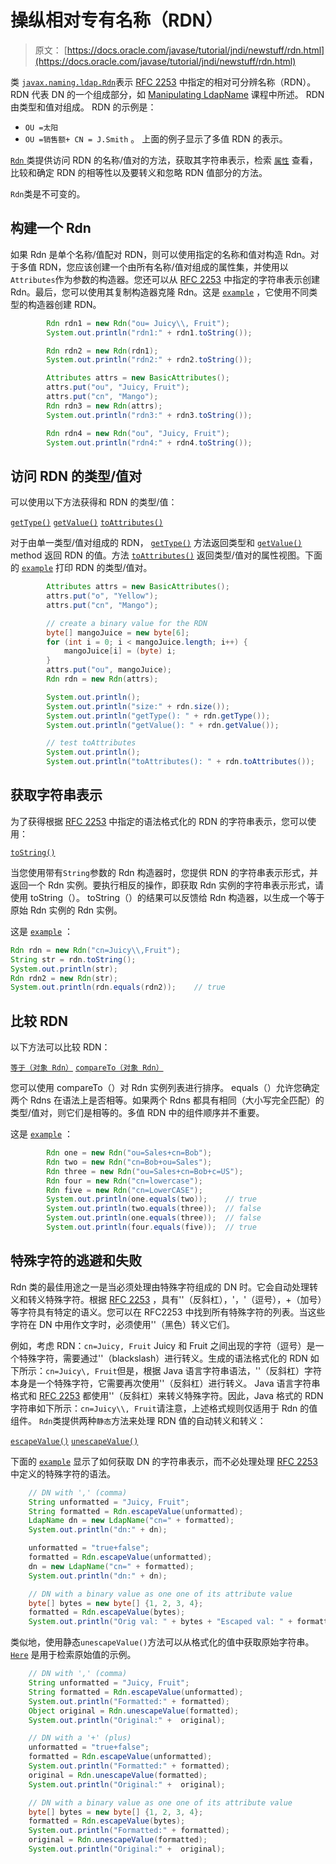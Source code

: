 # 操纵相对专有名称（RDN）

> 原文： [https://docs.oracle.com/javase/tutorial/jndi/newstuff/rdn.html](https://docs.oracle.com/javase/tutorial/jndi/newstuff/rdn.html)

类 [`javax.naming.ldap.Rdn`](https://docs.oracle.com/javase/8/docs/api/javax/naming/ldap/Rdn.html)表示 [RFC 2253](http://www.ietf.org/rfc/rfc2253.txt) 中指定的相对可分辨名称（RDN）。 RDN 代表 DN 的一个组成部分，如 [Manipulating LdapName](ldapname.html) 课程中所述。 RDN 由类型和值对组成。 RDN 的示例是：

*   `OU =太阳`
*   `OU =销售额+ CN = J.Smith` 。
    上面的例子显示了多值 RDN 的表示。

[`Rdn` ](https://docs.oracle.com/javase/8/docs/api/javax/naming/ldap/Rdn.html)类提供访问 RDN 的名称/值对的方法，获取其字符串表示，检索 [`属性`](https://docs.oracle.com/javase/8/docs/api/javax/naming/directory/Attributes.html) 查看，比较和确定 RDN 的相等性以及要转义和忽略 RDN 值部分的方法。

`Rdn`类是不可变的。

## 构建一个 Rdn

如果 Rdn 是单个名称/值配对 RDN，则可以使用指定的名称和值对构造 Rdn。对于多值 RDN，您应该创建一个由所有名称/值对组成的属性集，并使用以`Attributes`作为参数的构造器。您还可以从 [RFC 2253](http://www.ietf.org/rfc/rfc2253.txt) 中指定的字符串表示创建 Rdn。最后，您可以使用其复制构造器克隆 Rdn。这是 [`example`](examples/RdnConstructors.java) ，它使用不同类型的构造器创建 RDN。

```java
        Rdn rdn1 = new Rdn("ou= Juicy\\, Fruit");
        System.out.println("rdn1:" + rdn1.toString());

        Rdn rdn2 = new Rdn(rdn1);
        System.out.println("rdn2:" + rdn2.toString());

        Attributes attrs = new BasicAttributes();
        attrs.put("ou", "Juicy, Fruit");
        attrs.put("cn", "Mango");
        Rdn rdn3 = new Rdn(attrs);
        System.out.println("rdn3:" + rdn3.toString());

        Rdn rdn4 = new Rdn("ou", "Juicy, Fruit");
        System.out.println("rdn4:" + rdn4.toString());

```

## 访问 RDN 的类型/值对

可以使用以下方法获得和 RDN 的类型/值：

[`getType()`](https://docs.oracle.com/javase/8/docs/api/javax/naming/ldap/Rdn.html#getType--)
[`getValue()`](https://docs.oracle.com/javase/8/docs/api/javax/naming/ldap/Rdn.html#getValue--)
[`toAttributes()`](https://docs.oracle.com/javase/8/docs/api/javax/naming/ldap/Rdn.html#toAttributes--)

对于由单一类型/值对组成的 RDN， [`getType()`](https://docs.oracle.com/javase/8/docs/api/javax/naming/ldap/Rdn.html#getType--) 方法返回类型和 [`getValue()`](https://docs.oracle.com/javase/8/docs/api/javax/naming/ldap/Rdn.html#getValue--) method 返回 RDN 的值。方法 [`toAttributes()`](https://docs.oracle.com/javase/8/docs/api/javax/naming/ldap/Rdn.html#toAttributes--) 返回类型/值对的属性视图。下面的 [`example`](examples/RdnGetters.java) 打印 RDN 的类型/值对。

```java
        Attributes attrs = new BasicAttributes();
        attrs.put("o", "Yellow");
        attrs.put("cn", "Mango");

        // create a binary value for the RDN
        byte[] mangoJuice = new byte[6];
        for (int i = 0; i < mangoJuice.length; i++) {
            mangoJuice[i] = (byte) i;
        }
        attrs.put("ou", mangoJuice);
        Rdn rdn = new Rdn(attrs);

        System.out.println();
        System.out.println("size:" + rdn.size());
        System.out.println("getType(): " + rdn.getType());
        System.out.println("getValue(): " + rdn.getValue());

        // test toAttributes
        System.out.println();
        System.out.println("toAttributes(): " + rdn.toAttributes());

```

## 获取字符串表示

为了获得根据 [RFC 2253](http://www.ietf.org/rfc/rfc2253.txt) 中指定的语法格式化的 RDN 的字符串表示，您可以使用：

[`toString()`](https://docs.oracle.com/javase/8/docs/api/javax/naming/ldap/Rdn.html#toString--)

当您使用带有`String`参数的 Rdn 构造器时，您提供 RDN 的字符串表示形式，并返回一个 Rdn 实例。要执行相反的操作，即获取 Rdn 实例的字符串表示形式，请使用 toString（）。 toString（）的结果可以反馈给 Rdn 构造器，以生成一个等于原始 Rdn 实例的 Rdn 实例。

这是 [`example`](examples/RdntoString.java) ：

```java
Rdn rdn = new Rdn("cn=Juicy\\,Fruit");
String str = rdn.toString();
System.out.println(str);
Rdn rdn2 = new Rdn(str);
System.out.println(rdn.equals(rdn2));    // true

```

## 比较 RDN

以下方法可以比较 RDN：

[`等于（对象 Rdn）`](https://docs.oracle.com/javase/8/docs/api/javax/naming/ldap/Rdn.html#equals-Object-)
[`compareTo（对象 Rdn）`](https://docs.oracle.com/javase/8/docs/api/javax/naming/ldap/Rdn.html#compareTo-Object-)

您可以使用 compareTo（）对 Rdn 实例列表进行排序。 equals（）允许您确定两个 Rdns 在语法上是否相等。如果两个 Rdns 都具有相同（大小写完全匹配）的类型/值对，则它们是相等的。多值 RDN 中的组件顺序并不重要。

这是 [`example`](examples/CompareRdns.java) ：

```java
        Rdn one = new Rdn("ou=Sales+cn=Bob");
        Rdn two = new Rdn("cn=Bob+ou=Sales");
        Rdn three = new Rdn("ou=Sales+cn=Bob+c=US");
        Rdn four = new Rdn("cn=lowercase");
        Rdn five = new Rdn("cn=LowerCASE");
        System.out.println(one.equals(two));    // true
        System.out.println(two.equals(three));  // false
        System.out.println(one.equals(three));  // false
        System.out.println(four.equals(five));  // true

```

## 特殊字符的逃避和失败

Rdn 类的最佳用途之一是当必须处理由特殊字符组成的 DN 时。它会自动处理转义和转义特殊字符。根据 [RFC 2253](http://www.ietf.org/rfc/rfc2253.txt) ，具有'\'（反斜杠），'，'（逗号），+（加号）等字符具有特定的语义。您可以在 RFC2253 中找到所有特殊字符的列表。当这些字符在 DN 中用作文字时，必须使用'\'（黑色）转义它们。

例如，考虑 RDN：`cn=Juicy, Fruit` Juicy 和 Fruit 之间出现的字符（逗号）是一个特殊字符，需要通过'\'（blackslash）进行转义。生成的语法格式化的 RDN 如下所示：`cn=Juicy\, Fruit`但是，根据 Java 语言字符串语法，'\'（反斜杠）字符本身是一个特殊字符，它需要再次使用'\'（反斜杠）进行转义。 Java 语言字符串格式和 [RFC 2253](http://www.ietf.org/rfc/rfc2253.txt) 都使用'\'（反斜杠）来转义特殊字符。因此，Java 格式的 RDN 字符串如下所示：`cn=Juicy\\, Fruit`请注意，上述格式规则仅适用于 Rdn 的值组件。 `Rdn`类提供两种`静态`方法来处理 RDN 值的自动转义和转义：

[`escapeValue()`](https://docs.oracle.com/javase/8/docs/api/javax/naming/ldap/Rdn.html#escapeValue--)
[`unescapeValue()`](https://docs.oracle.com/javase/8/docs/api/javax/naming/ldap/Rdn.html#unescapeValue--)

下面的 [`example`](examples/EscapingDNs.java) 显示了如何获取 DN 的字符串表示，而不必处理处理 [RFC 2253](http://www.ietf.org/rfc/rfc2253.txt) 中定义的特殊字符的语法。

```java
    // DN with ',' (comma)
    String unformatted = "Juicy, Fruit";
    String formatted = Rdn.escapeValue(unformatted);
    LdapName dn = new LdapName("cn=" + formatted);
    System.out.println("dn:" + dn);

    unformatted = "true+false";
    formatted = Rdn.escapeValue(unformatted); 
    dn = new LdapName("cn=" + formatted);
    System.out.println("dn:" + dn);

    // DN with a binary value as one one of its attribute value
    byte[] bytes = new byte[] {1, 2, 3, 4};
    formatted = Rdn.escapeValue(bytes);
    System.out.println("Orig val: " + bytes + "Escaped val: " + formatted);

```

类似地，使用静态`unescapeValue()`方法可以从格式化的值中获取原始字符串。 [`Here`](examples/UnescapingValues.java) 是用于检索原始值的示例。

```java
    // DN with ',' (comma)
    String unformatted = "Juicy, Fruit";
    String formatted = Rdn.escapeValue(unformatted);
    System.out.println("Formatted:" + formatted);
    Object original = Rdn.unescapeValue(formatted);
    System.out.println("Original:" +  original);  

    // DN with a '+' (plus)
    unformatted = "true+false";
    formatted = Rdn.escapeValue(unformatted); 
    System.out.println("Formatted:" + formatted);
    original = Rdn.unescapeValue(formatted);
    System.out.println("Original:" +  original);  

    // DN with a binary value as one one of its attribute value
    byte[] bytes = new byte[] {1, 2, 3, 4};
    formatted = Rdn.escapeValue(bytes);
    System.out.println("Formatted:" + formatted);
    original = Rdn.unescapeValue(formatted);
    System.out.println("Original:" +  original);  

```